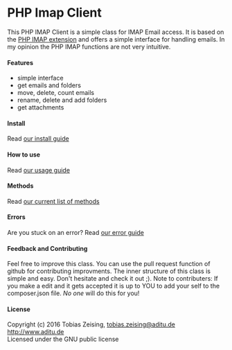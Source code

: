 # PHP Imap Client
This PHP IMAP Client is a simple class for IMAP Email access.
It is based on the [PHP IMAP extension](http://php.net/imap) and offers a simple interface for handling emails. In my opinion the PHP IMAP functions are not very intuitive.

#### Features
* simple interface
* get emails and folders
* move, delete, count emails
* rename, delete and add folders
* get attachments

#### Install
Read [our install guide](docs/guide-en/Install.md)

#### How to use
Read [our usage guide](docs/guide-en/Usage.md)

#### Methods
Read [our current list of methods](docs/guide-en/Methods.md)

#### Errors
Are you stuck on an error? Read [our error guide](docs/guide-en/Error.md)

#### Feedback and Contributing
Feel free to improve this class. You can use the pull request function of github for contributing improvments. The inner structure of this class is simple and easy. Don't hesitate and check it out ;). Note to contributers: If you make a edit and it gets accepted it is up to YOU to add your self to the composer.json file. *No one* will do this for you!

#### License
Copyright (c) 2016 Tobias Zeising, tobias.zeising@aditu.de  
http://www.aditu.de  
Licensed under the GNU public license  
